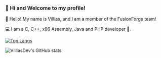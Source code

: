 ### 🚀 Hi and Welcome to my profile!


👋 Hello! My name is Villias, and I am a member of the FusionForge team!

💻 I am a C, C++, x86 Assembly, Java and PHP developer 🔨.


[![Top Langs](https://github-readme-stats.vercel.app/api/top-langs/?username=villiasdev)](https://github.com/anuraghazra/github-readme-stats)

![VilliasDev's GitHub stats](https://github-readme-stats.vercel.app/api?username=villiasdev&show_icons=true&theme=radical)
